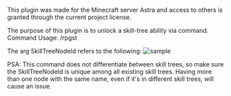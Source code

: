 This plugin was made for the Minecraft server Astra and access to others is granted through the current project license.

The purpose of this plugin is to unlock a skill-tree ability via command.
Command Usage: /rpgst <player> <skillTreeNodeId> <level>

The arg SkillTreeNodeId refers to the following:
![sample](https://github.com/Pryzinho/MMOCoreAstraAddon/assets/62448318/30f29048-4af5-4cb3-b272-8e5a26960dd6)

PSA: This command does not differentiate between skill trees, so make sure the SkillTreeNodeId is unique among all existing skill trees. Having more than one node with the same name, even if it's in different skill trees, will cause an issue.
